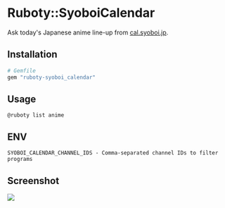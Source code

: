 # Ruboty::SyoboiCalendar
Ask today's Japanese anime line-up from [cal.syoboi.jp](http://cal.syoboi.jp/).

## Installation
```ruby
# Gemfile
gem "ruboty-syoboi_calendar"
```

## Usage
```
@ruboty list anime
```

## ENV
```
SYOBOI_CALENDAR_CHANNEL_IDS - Comma-separated channel IDs to filter programs
```

## Screenshot
![](https://raw.githubusercontent.com/r7kamura/ruboty-syoboi_calendar/master/images/screenshot.png)
